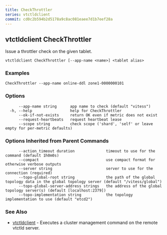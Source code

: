 ```yaml
---
title: CheckThrottler
series: vtctldclient
commit: cd0c2b594b2d5178a9c8ac081eaee7d1b7eef28a
---
```


## vtctldclient CheckThrottler

Issue a throttler check on the given tablet.

```
vtctldclient CheckThrottler [--app-name <name>] <tablet alias>
```

### Examples

```
CheckThrottler --app-name online-ddl zone1-0000000101
```

### Options

```
      --app-name string      app name to check (default "vitess")
  -h, --help                 help for CheckThrottler
      --ok-if-not-exists     return OK even if metric does not exist
      --request-heartbeats   request heartbeat lease
      --scope string         check scope ('shard', 'self' or leave empty for per-metric defaults)
```

### Options Inherited from Parent Commands

```
      --action_timeout duration              timeout to use for the command (default 1h0m0s)
      --compact                              use compact format for otherwise verbose outputs
      --server string                        server to use for the connection (required)
      --topo-global-root string              the path of the global topology data in the global topology server (default "/vitess/global")
      --topo-global-server-address strings   the address of the global topology server(s) (default [localhost:2379])
      --topo-implementation string           the topology implementation to use (default "etcd2")
```

### See Also

* [vtctldclient](../)	 - Executes a cluster management command on the remote vtctld server.

